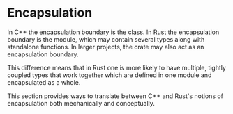 # Encapsulation

In C++ the encapsulation boundary is the class. In Rust the encapsulation
boundary is the module, which may contain several types along with standalone
functions. In larger projects, the crate may also act as an encapsulation
boundary.

This difference means that in Rust one is more likely to have multiple, tightly
coupled types that work together which are defined in one module and
encapsulated as a whole.

This section provides ways to translate between C++ and Rust's notions of
encapsulation both mechanically and conceptually.
